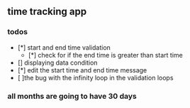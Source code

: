 ## time tracking app

### todos

- [*] start and end time validation
  - [*] check for if the end time is greater than start time
- [] displaying data condition
- [*] edit the start time and end time message
- [ ]the bug with the infinity loop in the validation loops

### all months are going to have 30 days
